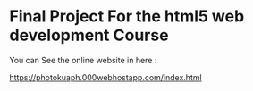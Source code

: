 # Final Project For the html5 web development Course

You can See the online website in here : 

https://photokuaph.000webhostapp.com/index.html
